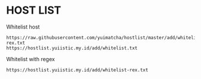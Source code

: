 # HOST LIST

Whitelist host
```
https://raw.githubusercontent.com/yuimatcha/hostlist/master/add/whitelist-rex.txt
https://hostlist.yuiistic.my.id/add/whitelist.txt
```

Whitelist with regex
```
https://hostlist.yuiistic.my.id/add/whitelist-rex.txt
```
